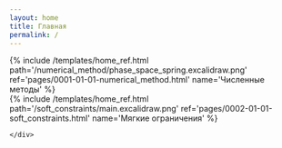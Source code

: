 ```yaml
---
layout: home
title: Главная
permalink: /
---
```


<div class="container">
  <div class="row">
    <div class="col-sm">
    {% 
    include /templates/home_ref.html 
    path='/numerical_method/phase_space_spring.excalidraw.png' 
    ref='pages/0001-01-01-numerical_method.html'
    name='Численные методы'
    %}
    </div>
    <div class="col-sm">
    {%
    include /templates/home_ref.html 
    path='/soft_constraints/main.excalidraw.png' 
    ref='pages/0002-01-01-soft_constraints.html'
    name='Мягкие ограничения'
    %}
    </div>
    <div class="col-sm">
      

    </div>
  </div>
</div>
